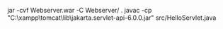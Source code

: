 jar -cvf Webserver.war -C Webserver/ .
javac -cp "C:\xampp\tomcat\lib\jakarta.servlet-api-6.0.0.jar" src/HelloServlet.java
